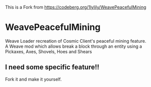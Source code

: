 This is a Fork from https://codeberg.org/1lylily/WeavePeacefulMining
# WeavePeacefulMining
Weave Loader recreation of Cosmic Client's peaceful mining feature. <br>
A Weave mod which allows break a block through an entity using a Pickaxes, Axes, Shovels, Hoes and Shears

## I need some specific feature!!
Fork it and make it yourself.
